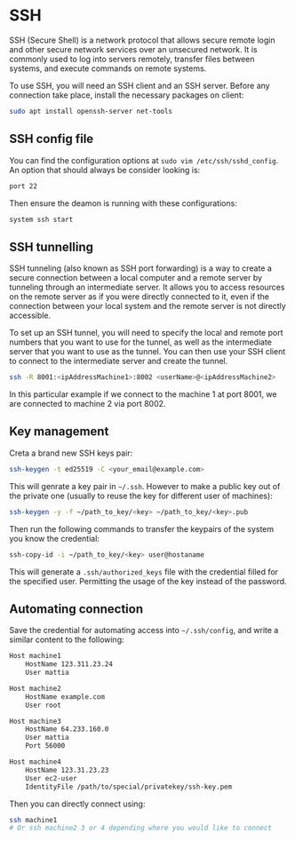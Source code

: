 # SSH

SSH (Secure Shell) is a network protocol that allows secure remote login and other secure network services over an unsecured network. It is commonly used to log into servers remotely, transfer files between systems, and execute commands on remote systems.

To use SSH, you will need an SSH client and an SSH server. Before
any connection take place, install the necessary packages on client:

```sh
sudo apt install openssh-server net-tools
```

## SSH config file

You can find the configuration options at ```sudo vim /etc/ssh/sshd_config```. An option that should always be consider looking is:

``` sh
port 22 
```

Then ensure the deamon is running with these configurations:

```sh
system ssh start
```

## SSH tunnelling

SSH tunneling (also known as SSH port forwarding) is a way to create a secure connection between a local computer and a remote server
by tunneling through an intermediate server. It allows you to access resources on the remote server as if you were directly connected 
to it, even if the connection between your local system and the remote server is not directly accessible.

To set up an SSH tunnel, you will need to specify the local and remote port numbers that you want to use for the tunnel, as well as the
intermediate server that you want to use as the tunnel. You can then use your SSH client to connect to the intermediate server and create the tunnel.

```sh
ssh -R 8001:<ipAddressMachine1>:8002 <userName>@<ipAddressMachine2>
```

In this particular example if we connect to the machine 1 at port 8001, we are connected to machine 2 via port 8002.

## Key management

Creta a brand new SSH keys pair:

```sh
ssh-keygen -t ed25519 -C <your_email@example.com>
```
This will genrate a key pair in ```~/.ssh```. However to make a public 
key out of the private one (usually to reuse the key for different user of machines):

```sh
ssh-keygen -y -f ~/path_to_key/<key> ~/path_to_key/<key>.pub
```

Then run the following commands to transfer the keypairs of the system you know
the credential:

```sh
ssh-copy-id -i ~/path_to_key/<key> user@hostaname
```
This will generate a ```.ssh/authorized_keys``` file with the credential filled for
the specified user. Permitting the usage of the key instead of the password.

## Automating connection

Save the credential for automating access into ```~/.ssh/config```, and write a similar content to the following:

```sh
Host machine1
    HostName 123.311.23.24
    User mattia

Host machine2
    HostName example.com
    User root

Host machine3
    HostName 64.233.160.0
    User mattia
    Port 56000

Host machine4
    HostName 123.31.23.23
    User ec2-user
    IdentityFile /path/to/special/privatekey/ssh-key.pem
```

Then you can directly connect using:

```sh
ssh machine1
# Or ssh machine2 3 or 4 depending where you would like to connect
```

<!--  Script to show the footer   -->
<html>
<script
    src="https://code.jquery.com/jquery-3.3.1.js"
    integrity="sha256-2Kok7MbOyxpgUVvAk/HJ2jigOSYS2auK4Pfzbm7uH60="
    crossorigin="anonymous">
</script>
<script>
$(function(){
  $("#footer").load("../footers/footer.html");
});
</script>
<body>
<div id="footer"></div>
</body>
</html>
